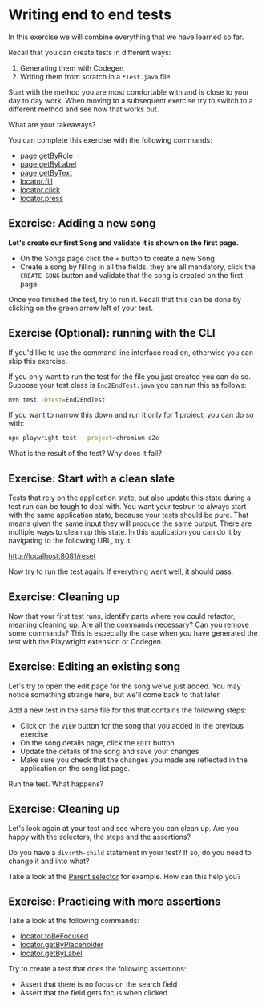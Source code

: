 # Writing end to end tests

In this exercise we will combine everything that we have learned so far.

Recall that you can create tests in different ways:

1. Generating them with Codegen
2. Writing them from scratch in a `*Test.java` file

Start with the method you are most comfortable with and is close to your day to day work. When moving to a subsequent exercise try to switch to a different method and see how that works out.

What are your takeaways?

You can complete this exercise with the following commands:

<!-- - [page.goTo](https://playwright.dev/java/docs/locators#locate-by-text) Doesn't seem to be supported? -->
- [page.getByRole](https://playwright.dev/java/docs/locators#locate-by-role)
- [page.getByLabel](https://playwright.dev/java/docs/locators#locate-by-label)
- [page.getByText](https://playwright.dev/java/docs/locators#locate-by-text)
- [locator.fill](https://playwright.dev/java/docs/input#text-input)
- [locator.click](https://playwright.dev/java/docs/input#mouse-click)
- [locator.press](https://playwright.dev/java/docs/input#keys-and-shortcuts)
  
## Exercise: Adding a new song

**Let's create our first Song and validate it is shown on the first page.**

- On the Songs page click the `+` button to create a new Song
- Create a song by filling in all the fields, they are all mandatory, click the `CREATE SONG` button and validate that the song is created on the first page.

Once you finished the test, try to run it. Recall that this can be done by clicking on the green arrow left of your test.

## Exercise (Optional): running with the CLI

If you'd like to use the command line interface read on, otherwise you can skip this exercise.

If you only want to run the test for the file you just created you can do so. Suppose your test class is `End2EndTest.java` you can run this as follows:

```bash
mvn test -Dtest=End2EndTest
```

If you want to narrow this down and run it only for 1 project, you can do so with:

<!-- TODO: this is harder in Java, no concept of default browser so you always select it explicitly -->
```bash
npx playwright test --project=chromium e2e
```

What is the result of the test? Why does it fail?

## Exercise: Start with a clean slate

Tests that rely on the application state, but also update this state during a test run can be tough to deal with. You want your testrun to always start with the same application state, because your tests should be pure. That means given the same input they will produce the same output.
There are multiple ways to clean up this state.
In this application you can do it by navigating to the following URL, try it:

<http://localhost:8081/reset>

Now try to run the test again. If everything went well, it should pass.

## Exercise: Cleaning up

Now that your first test runs, identify parts where you could refactor, meaning cleaning up. Are all the commands necessary? Can you remove some commands? This is especially the case when you have generated the test with the Playwright extension or Codegen.

## Exercise: Editing an existing song

Let's try to open the edit page for the song we've just added. You may notice something strange here, but we'll come back to that later.

Add a new test in the same file for this that contains the following steps:

- Click on the `VIEW` button for the song that you added in the previous exercise
- On the song details page, click the `EDIT` button
- Update the details of the song and save your changes
- Make sure you check that the changes you made are reflected in the application on the song list page.

Run the test. What happens?

## Exercise: Cleaning up

Let's look again at your test and see where you can clean up. Are you happy with the selectors, the steps and the assertions?

Do you have a `div:nth-child` statement in your test? If so, do you need to change it and into what?

Take a look at the [Parent selector](https://playwright.dev/docs/other-locators#parent-element-locator) for example. How can this help you?

## Exercise: Practicing with more assertions

Take a look at the following commands:

- [locator.toBeFocused](https://playwright.dev/docs/api/class-locatorassertions#locator-assertions-to-be-focused)
- [locator.getByPlaceholder](https://playwright.dev/docs/api/class-locator#locator-get-by-placeholder)
- [locator.getByLabel](https://playwright.dev/docs/api/class-locator#locator-get-by-label)

Try to create a test that does the following assertions:

- Assert that there is no focus on the search field
- Assert that the field gets focus when clicked
